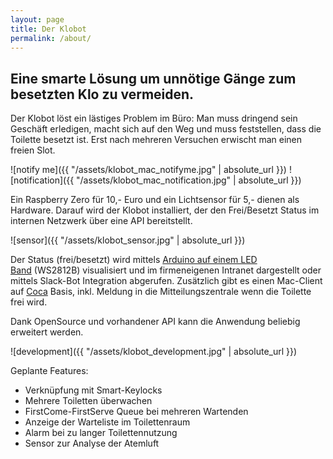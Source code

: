 ```yaml
---
layout: page
title: Der Klobot
permalink: /about/
---
```


## Eine smarte Lösung um unnötige Gänge zum besetzten Klo zu vermeiden. 

Der Klobot löst ein lästiges Problem im Büro: Man muss dringend sein Geschäft erledigen, macht sich auf den Weg und muss feststellen, dass die Toilette besetzt ist. Erst nach mehreren Versuchen erwischt man einen freien Slot.

![notify me]({{ "/assets/klobot_mac_notifyme.jpg" | absolute_url }})
![notification]({{ "/assets/klobot_mac_notification.jpg" | absolute_url }})

Ein Raspberry Zero für 10,- Euro und ein Lichtsensor für 5,- dienen als Hardware. Darauf wird der Klobot installiert, der den Frei/Besetzt Status im internen Netzwerk über eine API bereitstellt.

![sensor]({{ "/assets/klobot_sensor.jpg" | absolute_url }})

Der Status (frei/besetzt) wird mittels [Arduino auf einem LED Band](https://github.com/amblicity/neopixel-nodejs) (WS2812B) visualisiert und im firmeneigenen Intranet dargestellt oder mittels Slack-Bot Integration abgerufen. Zusätzlich gibt es einen Mac-Client auf [Coca](http://kindred.one/coca/) Basis, inkl. Meldung in die Mitteilungszentrale wenn die Toilette frei wird.

Dank OpenSource und vorhandener API kann die Anwendung beliebig erweitert werden.

![development]({{ "/assets/klobot_development.jpg" | absolute_url }})

Geplante Features:

- Verknüpfung mit Smart-Keylocks
- Mehrere Toiletten überwachen
- FirstCome-FirstServe Queue bei mehreren Wartenden
- Anzeige der Warteliste im Toilettenraum
- Alarm bei zu langer Toilettennutzung
- Sensor zur Analyse der Atemluft

